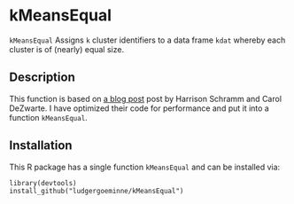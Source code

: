 # kMeansEqual
`kMeansEqual` Assigns `k` cluster identifiers to a data frame `kdat` whereby each cluster is of (nearly) equal size.

## Description

This function is based on [a blog post](https://rviews.rstudio.com/2019/06/13/equal-size-kmeans/) post by Harrison Schramm and Carol DeZwarte.
I have optimized their code for performance and put it into a function `kMeansEqual`.

## Installation

This R package has a single function `kMeansEqual` and can be installed via:

```
library(devtools)
install_github("ludgergoeminne/kMeansEqual")
```
